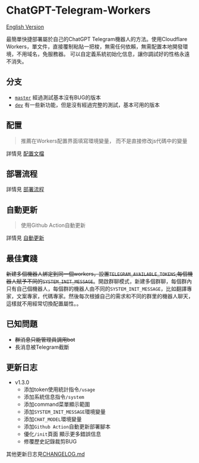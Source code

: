 # ChatGPT-Telegram-Workers

[English Version](./doc/en/README.md)

最簡單快捷部署屬於自己的ChatGPT Telegram機器人的方法。使用Cloudflare Workers，單文件，直接覆制粘貼一把梭，無需任何依賴，無需配置本地開發環境，不用域名，免服務器。
可以自定義系統初始化信息，讓你調試好的性格永遠不消失。

## 分支
- [`master`](https://github.com/TBXark/ChatGPT-Telegram-Workers/tree/master) 經過測試基本沒有BUG的版本
- [`dev`](https://github.com/TBXark/ChatGPT-Telegram-Workers/tree/dev)    有一些新功能，但是沒有經過完整的測試，基本可用的版本

## 配置
> 推薦在Workers配置界面填寫環境變量， 而不是直接修改js代碼中的變量

詳情見 [配置文檔](./doc/CONFIG.md)

## 部署流程
詳情見 [部署流程](./doc/DEPLOY.md)

## 自動更新
> 使用Github Action自動更新

詳情見 [自動更新](./doc/ACTION.md)

## 最佳實踐
~~新建多個機器人綁定到同一個workers，設置`TELEGRAM_AVAILABLE_TOKENS`,每個機器人賦予不同的`SYSTEM_INIT_MESSAGE`~~。開啟群聊模式，新建多個群聊，每個群內只有自己個機器人，每個群的機器人由不同的`SYSTEM_INIT_MESSAGE`，比如翻譯專家，文案專家，代碼專家。然後每次根據自己的需求和不同的群里的機器人聊天，這樣就不用經常切換配置屬性。。

## 已知問題
- ~~群消息只能管理員調用bot~~
- 長消息被Telegram截斷

## 更新日志
- v1.3.0
    - 添加token使用統計指令`/usage`
    - 添加系統信息指令`/system`
    - 添加command菜單顯示範圍
    - 添加`SYSTEM_INIT_MESSAGE`環境變量
    - 添加`CHAT_MODEL`環境變量
    - 添加`Github Action`自動更新部署腳本
    - 優化`/init`頁面 顯示更多錯誤信息
    - 修覆歷史記錄裁剪BUG
    
其他更新日志見[CHANGELOG.md](./doc/CHANGELOG.md)
